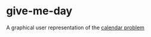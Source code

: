 # give-me-day

A graphical user representation of the <a href="https://www.hitbullseye.com/Calendar-Tricks.php"> calendar problem </a>
